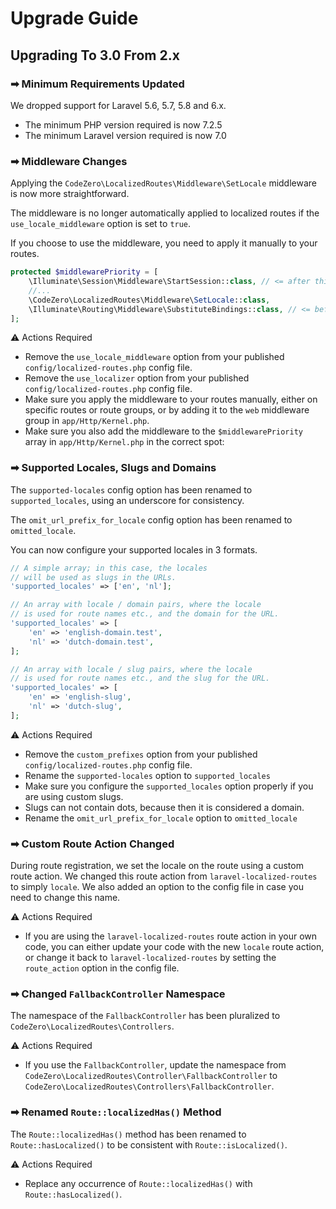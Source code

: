 # Upgrade Guide

## Upgrading To 3.0 From 2.x

### ➡ Minimum Requirements Updated

We dropped support for Laravel 5.6, 5.7, 5.8 and 6.x.

- The minimum PHP version required is now 7.2.5
- The minimum Laravel version required is now 7.0

### ➡ Middleware Changes

Applying the `CodeZero\LocalizedRoutes\Middleware\SetLocale` middleware is now more straightforward.

The middleware is no longer automatically applied to localized routes if the `use_locale_middleware` option is set to `true`.

If you choose to use the middleware, you need to apply it manually to your routes.

```php
protected $middlewarePriority = [
    \Illuminate\Session\Middleware\StartSession::class, // <= after this
    //...
    \CodeZero\LocalizedRoutes\Middleware\SetLocale::class,
    \Illuminate\Routing\Middleware\SubstituteBindings::class, // <= before this
];
```

⚠ Actions Required

- Remove the `use_locale_middleware` option from your published `config/localized-routes.php` config file.
- Remove the `use_localizer` option from your published `config/localized-routes.php` config file.
- Make sure you apply the middleware to your routes manually, either on specific routes or route groups, or by adding it to the `web` middleware group in `app/Http/Kernel.php`.
- Make sure you also add the middleware to the `$middlewarePriority` array in `app/Http/Kernel.php` in the correct spot:

### ➡ Supported Locales, Slugs and Domains

The `supported-locales` config option has been renamed to `supported_locales`, using an underscore for consistency.

The `omit_url_prefix_for_locale` config option has been renamed to `omitted_locale`.

You can now configure your supported locales in 3 formats.

```php
// A simple array; in this case, the locales
// will be used as slugs in the URLs.
'supported_locales' => ['en', 'nl'];

// An array with locale / domain pairs, where the locale
// is used for route names etc., and the domain for the URL.
'supported_locales' => [
    'en' => 'english-domain.test',
    'nl' => 'dutch-domain.test',
];

// An array with locale / slug pairs, where the locale
// is used for route names etc., and the slug for the URL.
'supported_locales' => [
    'en' => 'english-slug',
    'nl' => 'dutch-slug',
];
```

⚠ Actions Required

- Remove the `custom_prefixes` option from your published `config/localized-routes.php` config file.
- Rename the `supported-locales` option to `supported_locales`
- Make sure you configure the `supported_locales` option properly if you are using custom slugs.
- Slugs can not contain dots, because then it is considered a domain.
- Rename the `omit_url_prefix_for_locale` option to `omitted_locale`

### ➡ Custom Route Action Changed

During route registration, we set the locale on the route using a custom route action.
We changed this route action from `laravel-localized-routes` to simply `locale`.
We also added an option to the config file in case you need to change this name.

⚠ Actions Required

- If you are using the `laravel-localized-routes` route action in your own code, you can either update your code with the new `locale` route action, or change it back to `laravel-localized-routes` by setting the `route_action` option in the config file.

### ➡ Changed `FallbackController` Namespace

The namespace of the `FallbackController` has been pluralized to `CodeZero\LocalizedRoutes\Controllers`.

⚠ Actions Required

- If you use the `FallbackController`, update the namespace from `CodeZero\LocalizedRoutes\Controller\FallbackController` to `CodeZero\LocalizedRoutes\Controllers\FallbackController`.

### ➡ Renamed `Route::localizedHas()` Method

The `Route::localizedHas()` method has been renamed to `Route::hasLocalized()` to be consistent with `Route::isLocalized()`.

⚠ Actions Required

- Replace any occurrence of `Route::localizedHas()` with `Route::hasLocalized()`.
